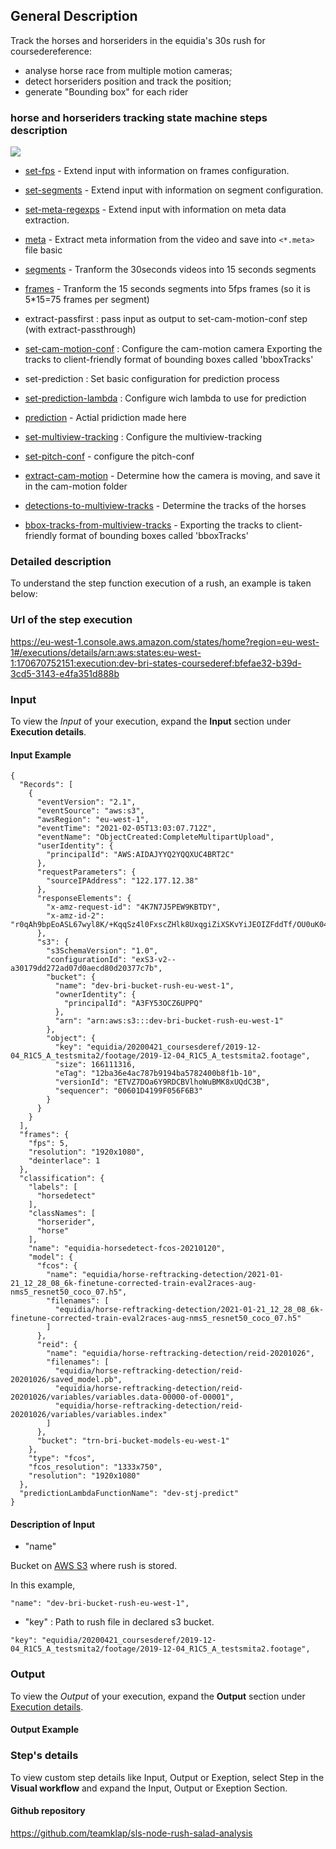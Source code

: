 ## General Description

Track the horses and horseriders in the equidia's 30s rush for coursedereference:
- analyse horse race from multiple motion cameras;
- detect horseriders position and track the position;
- generate "Bounding box" for each rider

### horse and horseriders tracking state machine steps description

<img src = 'https://g.gravizo.com/svg? @startuml; (*) --> if "Some AC" then; -->[true] "activity 1"; if "" then; -> "activity 3" as a3; else; if "Other test" then; -left-> "activity 5"; else; --> "activity 6"; endif; endif; else; ->[false] "activity 2"; endif; a3 --> if "last test" then; --> "activity 7"; --> (*); else; -> "activity 8"; endif; @enduml' />

* [set-fps](./rush/SVC-164-set-fps.md) - Extend input with information on frames configuration.

* [set-segments](./rush/SVC-164-set-segments.md) - Extend input with information on segment configuration.

* [set-meta-regexps](./rush/SVC-164-set-meta-regexps.md) - Extend input with information on meta data extraction.

* [meta](./rush/SVC-144-meta.md) - Extract meta information from the video and save into `<*.meta>` file
basic
* [segments](./rush/SVC-152-segments.md) - Tranform the 30seconds videos into 15 seconds segments

* [frames](./rush/SVC-153-orchestrate-frame-extraction.md) - Tranform the 15 seconds segments into 5fps frames (so it is 5*15=75 frames per segment)

* extract-passfirst : pass input as output to set-cam-motion-conf step (with extract-passthrough)

* [set-cam-motion-conf](./rush/SVC-167-set-cam-conf.md) : Configure the cam-motion camera
Exporting the tracks to client-friendly format of bounding boxes called 'bboxTracks'
* set-prediction : Set basic configuration for prediction process

* [set-prediction-lambda](./rush/SVC-167-set-cam-conf.md) : Configure wich lambda to use for prediction

* [prediction](./rush/SVC-162-orchestrate-prediction.md) - Actial pridiction made here

* [set-multiview-tracking](./rush/SVC-167-set-cam-conf.md) : Configure the multiview-tracking

* [set-pitch-conf](./rush/SVC-158-orchestrate-tracking.md) - configure the pitch-conf

* [extract-cam-motion](./rush/SVC-158-orchestrate-tracking.md) - Determine how the camera is moving, and save it in the cam-motion folder 

* [detections-to-multiview-tracks](./rush/SVC-164-list-cameras.md) - Determine the tracks of the horses

* [bbox-tracks-from-multiview-tracks](./rush/SVC-166-tracks-to-trajectories) - Exporting the tracks to client-friendly format of bounding boxes called 'bboxTracks'

### Detailed description

To understand the step function execution of a rush, an example is taken below:

### Url of the step execution

https://eu-west-1.console.aws.amazon.com/states/home?region=eu-west-1#/executions/details/arn:aws:states:eu-west-1:170670752151:execution:dev-bri-states-coursederef:bfefae32-b39d-3cd5-3143-e4fa351d888b

### Input

To view the *Input* of your execution, expand the **Input** section under **Execution details**.

#### Input Example

```
{
  "Records": [
    {
      "eventVersion": "2.1",
      "eventSource": "aws:s3",
      "awsRegion": "eu-west-1",
      "eventTime": "2021-02-05T13:03:07.712Z",
      "eventName": "ObjectCreated:CompleteMultipartUpload",
      "userIdentity": {
        "principalId": "AWS:AIDAJYYQ2YQQXUC4BRT2C"
      },
      "requestParameters": {
        "sourceIPAddress": "122.177.12.38"
      },
      "responseElements": {
        "x-amz-request-id": "4K7N7J5PEW9KBTDY",
        "x-amz-id-2": "r0qAh9bpEoASL67wyl8K/+KqqSz4l0FxscZHlk8UxqgiZiXSKvYiJEOIZFddTf/OU0uK04j33B8t9eniTavUpcLIaYuPXDsX"
      },
      "s3": {
        "s3SchemaVersion": "1.0",
        "configurationId": "exS3-v2--a30179dd272ad07d0aecd80d20377c7b",
        "bucket": {
          "name": "dev-bri-bucket-rush-eu-west-1",
          "ownerIdentity": {
            "principalId": "A3FY53OCZ6UPPQ"
          },
          "arn": "arn:aws:s3:::dev-bri-bucket-rush-eu-west-1"
        },
        "object": {
          "key": "equidia/20200421_coursesderef/2019-12-04_R1C5_A_testsmita2/footage/2019-12-04_R1C5_A_testsmita2.footage",
          "size": 166111316,
          "eTag": "12ba36e4ac787b9194ba5782400b8f1b-10",
          "versionId": "ETVZ7DOa6Y9RDCBVlhoWuBMK8xUQdC3B",
          "sequencer": "00601D4199F056F6B3"
        }
      }
    }
  ],
  "frames": {
    "fps": 5,
    "resolution": "1920x1080",
    "deinterlace": 1
  },
  "classification": {
    "labels": [
      "horsedetect"
    ],
    "classNames": [
      "horserider",
      "horse"
    ],
    "name": "equidia-horsedetect-fcos-20210120",
    "model": {
      "fcos": {
        "name": "equidia/horse-reftracking-detection/2021-01-21_12_28_08_6k-finetune-corrected-train-eval2races-aug-nms5_resnet50_coco_07.h5",
        "filenames": [
          "equidia/horse-reftracking-detection/2021-01-21_12_28_08_6k-finetune-corrected-train-eval2races-aug-nms5_resnet50_coco_07.h5"
        ]
      },
      "reid": {
        "name": "equidia/horse-reftracking-detection/reid-20201026",
        "filenames": [
          "equidia/horse-reftracking-detection/reid-20201026/saved_model.pb",
          "equidia/horse-reftracking-detection/reid-20201026/variables/variables.data-00000-of-00001",
          "equidia/horse-reftracking-detection/reid-20201026/variables/variables.index"
        ]
      },
      "bucket": "trn-bri-bucket-models-eu-west-1"
    },
    "type": "fcos",
    "fcos_resolution": "1333x750",
    "resolution": "1920x1080"
  },
  "predictionLambdaFunctionName": "dev-stj-predict"
}
```

#### Description of Input

* "name"

Bucket on [AWS S3](https://s3.console.aws.amazon.com/s3/home?region=us-east-1) where rush is stored.

In this example,

````
"name": "dev-bri-bucket-rush-eu-west-1",
````

* "key" : Path to rush file in declared s3 bucket.

````
"key": "equidia/20200421_coursesderef/2019-12-04_R1C5_A_testsmita2/footage/2019-12-04_R1C5_A_testsmita2.footage",
````

### Output
To view the *Output* of your execution, expand the **Output** section under [Execution details](#input).

#### Output Example

### Step's details
To view custom step details like Input, Output or Exeption, select Step in the **Visual workflow** and expand the Input, Output or Exeption Section.

#### Github repository

https://github.com/teamklap/sls-node-rush-salad-analysis
